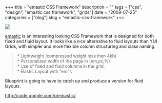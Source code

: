 +++
title = "emastic CSS Framework"
description = ""
tags = ["css", "design", "emastic css framework", "grids"]
date = "2008-07-25"
categories = ["blog"]
slug = "emastic-css-framework"
+++



  <div class="notebook-screenshot"><a href="http://code.google.com/p/emastic/"><img src="http://media.konigi.com/notebook/emastic-css-framework.jpg" class="notebook-image" /></a></div><p><a href="http://code.google.com/p/emastic/">emastic</a> is an interesting looking CSS Framework that is designed for both fixed and fluid layout. It looks like a nice alternative to fluid layouts than YUI Grids, with simpler and more flexible column structuring and class naming.</p>
<blockquote><p>* Lightweight (compressed weight less then 4kb)<br />
* Personalized width of the page in (em,px,%)<br />
* Use of fixed and fluid columns in the grid.<br />
* Elastic Layout with "em"s </p></blockquote>
<p>Blueprint is going to have to catch up and produce a version for fluid layouts.</p>
    
  <a href="http://code.google.com/p/emastic/">http://code.google.com/p/emastic/</a>
